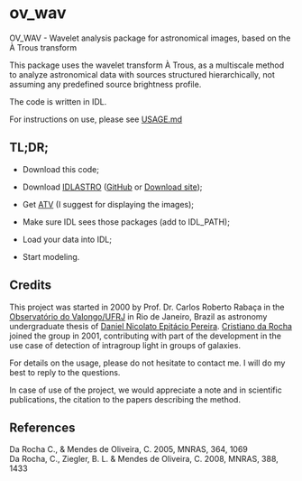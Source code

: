 # ov_wav

OV_WAV - Wavelet analysis package for astronomical images, based on the À Trous transform

This package uses the wavelet transform À Trous, as a multiscale method to analyze astronomical data with sources structured hierarchically, not assuming any predefined source brightness profile.

The code is written in IDL.

For instructions on use, please see [USAGE.md](docs/USAGE.md)

## TL;DR;

- Download this code;

- Download [IDLASTRO](https://idlastro.gsfc.nasa.gov/) ([GitHub](https://github.com/wlandsman/IDLAstro) or [Download site](https://idlastro.gsfc.nasa.gov/ftp/));

- Get [ATV](https://www.physics.uci.edu/~barth/atv/) (I suggest for displaying the images);

- Make sure IDL sees those packages (add to IDL_PATH);

- Load your data into IDL;

- Start modeling.

## Credits

This project was started in 2000 by Prof. Dr. Carlos Roberto Rabaça in the [Observatório do Valongo/UFRJ](http://www.ov.ufrj.br/en/) in Rio de Janeiro, Brazil as astronomy undergraduate thesis of [Daniel Nicolato Epitácio Pereira](https://github.com/DanielNicolato). [Cristiano da Rocha](https://github.com/crisdarocha) joined the group in 2001, contributing with part of the development in the use case of detection of intragroup light in groups of galaxies.

For details on the usage, please do not hesitate to contact me. I will do my best to reply to the questions.

In case of use of the project, we would appreciate a note and in scientific publications, the citation to the papers describing the method.

## References

Da Rocha C., & Mendes de Oliveira, C. 2005, MNRAS, 364, 1069  
Da Rocha, C., Ziegler, B. L. & Mendes de Oliveira, C. 2008, MNRAS, 388, 1433
